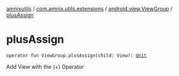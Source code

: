 [amnixutils](../../index.md) / [com.amnix.utils.extensions](../index.md) / [android.view.ViewGroup](index.md) / [plusAssign](./plus-assign.md)

# plusAssign

`operator fun ViewGroup.plusAssign(child: View): `[`Unit`](https://kotlinlang.org/api/latest/jvm/stdlib/kotlin/-unit/index.html)

Add View with the (+) Operator

